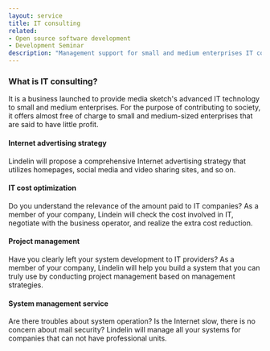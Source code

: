 ```yaml
---
layout: service
title: IT consulting
related: 
- Open source software development
- Development Seminar
description: "Management support for small and medium enterprises IT consulting service."
---
```

### What is IT consulting?
It is a business launched to provide media sketch's advanced IT technology to small and medium enterprises. For the purpose of contributing to society, it offers almost free of charge to small and medium-sized enterprises that are said to have little profit.


#### Internet advertising strategy
Lindelin will propose a comprehensive Internet advertising strategy that utilizes homepages, social media and video sharing sites, and so on.


#### IT cost optimization
Do you understand the relevance of the amount paid to IT companies? As a member of your company, Lindein will check the cost involved in IT, negotiate with the business operator, and realize the extra cost reduction.


#### Project management
Have you clearly left your system development to IT providers? As a member of your company, Lindelin will help you build a system that you can truly use by conducting project management based on management strategies.


#### System management service
Are there troubles about system operation? Is the Internet slow, there is no concern about mail security? Lindelin will manage all your systems for companies that can not have professional units.

